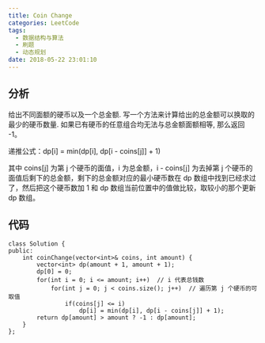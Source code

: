 ```yaml
---
title: Coin Change
categories: LeetCode
tags:
  - 数据结构与算法
  - 刷题
  - 动态规划
date: 2018-05-22 23:01:10
---
```

## 分析
给出不同面额的硬币以及一个总金额. 写一个方法来计算给出的总金额可以换取的最少的硬币数量. 如果已有硬币的任意组合均无法与总金额面额相等, 那么返回 -1。

递推公式：dp[i] = min(dp[i], dp[i - coins[j]] + 1)

其中 coins[j] 为第 j 个硬币的面值，i 为总金额，i - coins[j] 为去掉第 j 个硬币的面值后剩下的总金额，剩下的总金额对应的最小硬币数在 dp 数组中找到已经求过了，然后把这个硬币数加 1 和 dp 数组当前位置中的值做比较，取较小的那个更新 dp 数组。

## 代码

```
class Solution {
public:
    int coinChange(vector<int>& coins, int amount) {
        vector<int> dp(amount + 1, amount + 1);
        dp[0] = 0;
        for(int i = 0; i <= amount; i++)  // i 代表总钱数
            for(int j = 0; j < coins.size(); j++)  // 遍历第 j 个硬币的可取值
                if(coins[j] <= i)
                    dp[i] = min(dp[i], dp[i - coins[j]] + 1);
        return dp[amount] > amount ? -1 : dp[amount];
    }
};
```


